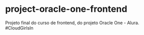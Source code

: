 # project-oracle-one-frontend
 Projeto final do curso de frontend, do projeto Oracle One - Alura. #CloudGirlsIn

